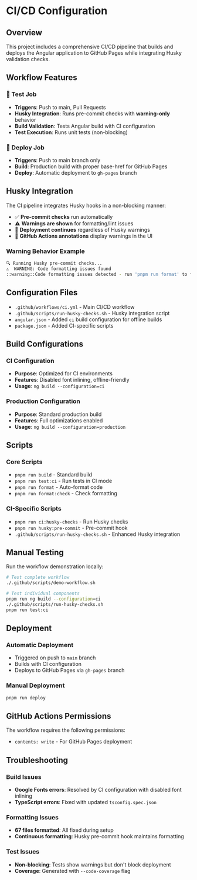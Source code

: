 # CI/CD Configuration

## Overview

This project includes a comprehensive CI/CD pipeline that builds and deploys the Angular application to GitHub Pages while integrating Husky validation checks.

## Workflow Features

### 🔧 Test Job

- **Triggers**: Push to main, Pull Requests
- **Husky Integration**: Runs pre-commit checks with **warning-only** behavior
- **Build Validation**: Tests Angular build with CI configuration
- **Test Execution**: Runs unit tests (non-blocking)

### 🚀 Deploy Job

- **Triggers**: Push to main branch only
- **Build**: Production build with proper base-href for GitHub Pages
- **Deploy**: Automatic deployment to `gh-pages` branch

## Husky Integration

The CI pipeline integrates Husky hooks in a non-blocking manner:

- ✅ **Pre-commit checks** run automatically
- ⚠️ **Warnings are shown** for formatting/lint issues
- 🚀 **Deployment continues** regardless of Husky warnings
- 📝 **GitHub Actions annotations** display warnings in the UI

### Warning Behavior Example

```bash
🔍 Running Husky pre-commit checks...
⚠️  WARNING: Code formatting issues found
::warning::Code formatting issues detected - run 'pnpm run format' to fix
```

## Configuration Files

- `.github/workflows/ci.yml` - Main CI/CD workflow
- `.github/scripts/run-husky-checks.sh` - Husky integration script
- `angular.json` - Added `ci` build configuration for offline builds
- `package.json` - Added CI-specific scripts

## Build Configurations

### CI Configuration

- **Purpose**: Optimized for CI environments
- **Features**: Disabled font inlining, offline-friendly
- **Usage**: `ng build --configuration=ci`

### Production Configuration

- **Purpose**: Standard production build
- **Features**: Full optimizations enabled
- **Usage**: `ng build --configuration=production`

## Scripts

### Core Scripts

- `pnpm run build` - Standard build
- `pnpm run test:ci` - Run tests in CI mode
- `pnpm run format` - Auto-format code
- `pnpm run format:check` - Check formatting

### CI-Specific Scripts

- `pnpm run ci:husky-checks` - Run Husky checks
- `pnpm run husky:pre-commit` - Pre-commit hook
- `.github/scripts/run-husky-checks.sh` - Enhanced Husky integration

## Manual Testing

Run the workflow demonstration locally:

```bash
# Test complete workflow
./.github/scripts/demo-workflow.sh

# Test individual components
pnpm run ng build --configuration=ci
./.github/scripts/run-husky-checks.sh
pnpm run test:ci
```

## Deployment

### Automatic Deployment

- Triggered on push to `main` branch
- Builds with CI configuration
- Deploys to GitHub Pages via `gh-pages` branch

### Manual Deployment

```bash
pnpm run deploy
```

## GitHub Actions Permissions

The workflow requires the following permissions:

- `contents: write` - For GitHub Pages deployment

## Troubleshooting

### Build Issues

- **Google Fonts errors**: Resolved by CI configuration with disabled font inlining
- **TypeScript errors**: Fixed with updated `tsconfig.spec.json`

### Formatting Issues

- **67 files formatted**: All fixed during setup
- **Continuous formatting**: Husky pre-commit hook maintains formatting

### Test Issues

- **Non-blocking**: Tests show warnings but don't block deployment
- **Coverage**: Generated with `--code-coverage` flag

